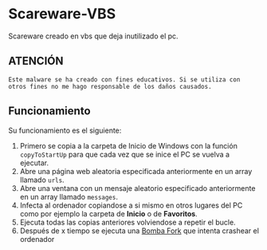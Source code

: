 # Scareware-VBS
Scareware creado en vbs que deja inutilizado el pc.


## **ATENCIÓN**
```
Este malware se ha creado con fines educativos. Si se utiliza con
otros fines no me hago responsable de los daños causados.
```

## **Funcionamiento**
Su funcionamiento es el siguiente:
 1. Primero se copia a la carpeta de Inicio de Windows con la función ```copyToStartUp``` para que cada vez que se inice el PC se vuelva a ejecutar.
 2. Abre una página web aleatoria especificada anteriormente en un array llamado ```urls```.
 3. Abre una ventana con un mensaje aleatorio especificado anteriormente en un array llamado ```messages```.
 4. Infecta al ordenador copiandose a si mismo en otros lugares del PC como por ejemplo la carpeta de **Inicio** o de **Favoritos**.
 5. Ejecuta todas las copias anteriores volviendose a repetir el bucle.
 6. Después de x tiempo se ejecuta una [Bomba Fork](https://es.wikipedia.org/wiki/Bomba_fork) que intenta crashear el ordenador